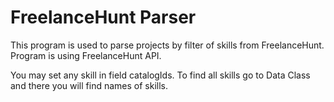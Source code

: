 # FreelanceHunt Parser
 
This program is used to parse projects by filter of skills from FreelanceHunt.
Program is using FreelanceHunt API.

You may set any skill in field catalogIds. To find all skills go to Data Class
and there you will find names of skills.